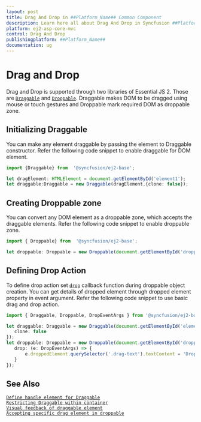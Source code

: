 ```yaml
---
layout: post
title: Drag And Drop in ##Platform_Name## Common Component
description: Learn here all about Drag And Drop in Syncfusion ##Platform_Name## Common component and more.
platform: ej2-asp-core-mvc
control: Drag And Drop
publishingplatform: ##Platform_Name##
documentation: ug
---
```


# Drag and Drop

Drag and Drop is supported through two libraries of Essential JS 2. Those are [`Draggable`](https://ej2.syncfusion.com/documentation/api/base/draggable/) and [`Droppable`](https://ej2.syncfusion.com/documentation/api/base/droppable/). Draggable makes DOM to be dragged using mouse or touch gestures and Droppable mark required DOM as droppable zone.

## Initializing Draggable

You can make any element draggable by passing the element to Draggable constructor. Refer the following code snippet to enable draggable for DOM element.

 ```typescript
 import {Draggable} from  '@syncfusion/ej2-base';

 let dragElement: HTMLElement = document.getElementById('element1');
 let draggable:Draggable = new Draggable(dragElement,{clone: false});
 ```

## Creating Droppable zone

You can convert any DOM element as a droppable zone, which accepts the draggable elements. Refer the following code snippet to enable droppable zone.

 ```typescript
 import { Droppable} from  '@syncfusion/ej2-base';

 let droppable: Droppable = new Droppable(document.getElementById('droppable'));
 ```

## Defining Drop Action

To define drop action set [`drop`](https://ej2.syncfusion.com/documentation/api/base/droppable/#drop) callback function during droppable object creation. You can get details of dropped element through dropped element property in event argument. Refer the following code snippet to use basic drag and drop action.

 ```typescript
 import { Draggable, Droppable, DropEventArgs } from '@syncfusion/ej2-base';

let draggable: Draggable = new Draggable(document.getElementById('element1'), {
    clone: false
});
let droppable: Droppable = new Droppable(document.getElementById('droppable'), {
    drop: (e: DropEventArgs) => {
        e.droppedElement.querySelector('.drag-text').textContent = 'Dropped';
    }
});
 ```

## See Also

[`Define handle element for Draggable`](https://ej2.syncfusion.com/documentation/api/base/draggable/#handle)<br/>
[`Restricting Draggable within container`](https://ej2.syncfusion.com/documentation/api/base/draggable/#dragarea)<br>
[`Visual feedback of draggable element`](https://ej2.syncfusion.com/documentation/api/base/draggable/#clone)<br>
[`Accepting specific drag element in droppable`](https://ej2.syncfusion.com/documentation/api/base/droppable/#accept)
